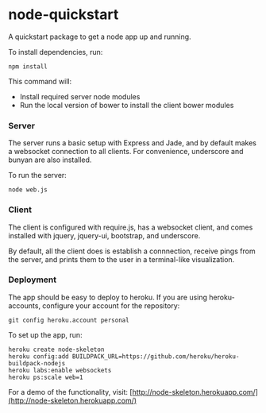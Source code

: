 node-quickstart
=============

A quickstart package to get a node app up and running.

To install dependencies, run:

    npm install

This command will:

* Install required server node modules
* Run the local version of bower to install the client bower modules

### Server

The server runs a basic setup with Express and Jade, and by default makes a websocket connection to all clients. For convenience, underscore and bunyan are also installed.

To run the server:

    node web.js

### Client

The client is configured with require.js, has a websocket client, and comes installed with jquery, jquery-ui, bootstrap, and underscore.

By default, all the client does is establish a connnection, receive pings from the server, and prints them to the user in a terminal-like visualization.

### Deployment

The app should be easy to deploy to heroku. If you are using heroku-accounts, configure your account for the repository:

    git config heroku.account personal

To set up the app, run:

    heroku create node-skeleton
    heroku config:add BUILDPACK_URL=https://github.com/heroku/heroku-buildpack-nodejs
    heroku labs:enable websockets
    heroku ps:scale web=1

For a demo of the functionality, visit: [http://node-skeleton.herokuapp.com/](http://node-skeleton.herokuapp.com/)
